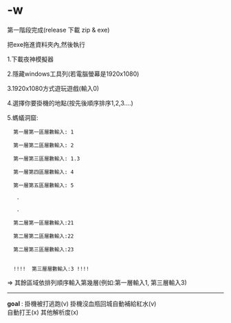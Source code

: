 # -w
第一階段完成(release 下載 zip & exe)

把exe拖進資料夾內,然後執行


1.下載夜神模擬器

2.隱藏windows工具列(若電腦螢幕是1920x1080)

3.1920x1080方式遊玩遊戲(輸入0)

4.選擇你要掛機的地點(按先後順序排序1,2,3....)

5.螞蟻洞窟: 

      第一層第一區層數輸入: 1

      第一層第二區層數輸入: 2

      第一層第三區層數輸入: 1.3 

      第一層第四區層數輸入: 4

      第一層第五區層數輸入: 5

	   .

	   .

	  第二層第一區層數輸入:21

	  第二層第二區層數輸入:22

	  第二層第三區層數輸入:23


      !!!!  第三層層數輸入:3 !!!!


  => 其餘區域依排列順序輸入第幾層(例如:第一層輸入1, 第三層輸入3)

------------------------------------------

<b> goal </b>: 
掛機被打逃跑(v)
掛機沒血瓶回城自動補給紅水(v)         
自動打王(x)
其他解析度(x)
